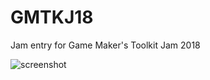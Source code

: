 # GMTKJ18
Jam entry for Game Maker's Toolkit Jam 2018

![screenshot](https://imgur.com/4ne5yz0.gif)
